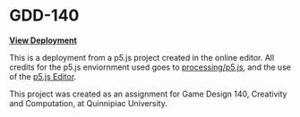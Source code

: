 # GDD-140 <!-- ADD EXERCISE/PROJECT TITLE HERE-->

<!-- Github-Pages status goes here -->

[**View Deployment**](https://littletealeaf.github.io/GDD-140-Exercise-3.1/)

This is a deployment from a p5.js project created in the online editor. All credits for the p5.js enviornment used goes to [processing/p5.js](https://github.com/processing/p5.js), and the use of the [p5.js Editor](https://editor.p5js.org/).

This project was created as an assignment for Game Design 140, Creativity and Computation, at Quinnipiac University.
